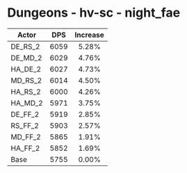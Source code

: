 # Dungeons - hv-sc - night_fae
| Actor | DPS | Increase |
|---|:---:|:---:|
|DE_RS_2|6059|5.28%|
|DE_MD_2|6029|4.76%|
|HA_DE_2|6027|4.73%|
|MD_RS_2|6014|4.50%|
|HA_RS_2|6000|4.26%|
|HA_MD_2|5971|3.75%|
|DE_FF_2|5919|2.85%|
|RS_FF_2|5903|2.57%|
|MD_FF_2|5865|1.91%|
|HA_FF_2|5852|1.69%|
|Base|5755|0.00%|
